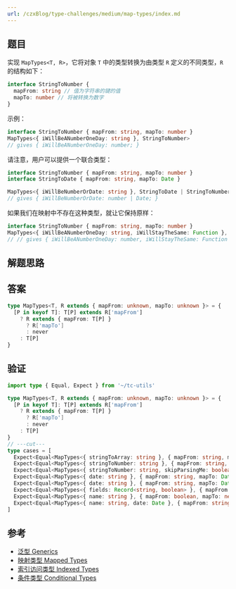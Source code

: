 ```yaml
---
url: /czxBlog/type-challenges/medium/map-types/index.md
---
```

## 题目

实现 `MapTypes<T, R>`，它将对象 `T` 中的类型转换为由类型 `R` 定义的不同类型，`R` 的结构如下：

```ts
interface StringToNumber {
  mapFrom: string // 值为字符串的键的值
  mapTo: number // 将被转换为数字
}
```

示例：

```ts
interface StringToNumber { mapFrom: string, mapTo: number }
MapTypes<{ iWillBeANumberOneDay: string }, StringToNumber>
// gives { iWillBeANumberOneDay: number; }
```

请注意，用户可以提供一个联合类型：

```ts
interface StringToNumber { mapFrom: string, mapTo: number }
interface StringToDate { mapFrom: string, mapTo: Date }

MapTypes<{ iWillBeNumberOrDate: string }, StringToDate | StringToNumber>
// gives { iWillBeNumberOrDate: number | Date; }
```

如果我们在映射中不存在这种类型，就让它保持原样：

```ts
interface StringToNumber { mapFrom: string, mapTo: number }
MapTypes<{ iWillBeANumberOneDay: string, iWillStayTheSame: Function }, StringToNumber>
// // gives { iWillBeANumberOneDay: number, iWillStayTheSame: Function }
```

## 解题思路

## 答案

```ts
type MapTypes<T, R extends { mapFrom: unknown, mapTo: unknown }> = {
  [P in keyof T]: T[P] extends R['mapFrom']
    ? R extends { mapFrom: T[P] }
      ? R['mapTo']
      : never
    : T[P]
}
```

## 验证

```ts twoslash
import type { Equal, Expect } from '~/tc-utils'

type MapTypes<T, R extends { mapFrom: unknown, mapTo: unknown }> = {
  [P in keyof T]: T[P] extends R['mapFrom']
    ? R extends { mapFrom: T[P] }
      ? R['mapTo']
      : never
    : T[P]
}
// ---cut---
type cases = [
  Expect<Equal<MapTypes<{ stringToArray: string }, { mapFrom: string, mapTo: [] }>, { stringToArray: [] }>>,
  Expect<Equal<MapTypes<{ stringToNumber: string }, { mapFrom: string, mapTo: number }>, { stringToNumber: number }>>,
  Expect<Equal<MapTypes<{ stringToNumber: string, skipParsingMe: boolean }, { mapFrom: string, mapTo: number }>, { stringToNumber: number, skipParsingMe: boolean }>>,
  Expect<Equal<MapTypes<{ date: string }, { mapFrom: string, mapTo: Date } | { mapFrom: string, mapTo: null }>, { date: null | Date }>>,
  Expect<Equal<MapTypes<{ date: string }, { mapFrom: string, mapTo: Date | null }>, { date: null | Date }>>,
  Expect<Equal<MapTypes<{ fields: Record<string, boolean> }, { mapFrom: Record<string, boolean>, mapTo: string[] }>, { fields: string[] }>>,
  Expect<Equal<MapTypes<{ name: string }, { mapFrom: boolean, mapTo: never }>, { name: string }>>,
  Expect<Equal<MapTypes<{ name: string, date: Date }, { mapFrom: string, mapTo: boolean } | { mapFrom: Date, mapTo: string }>, { name: boolean, date: string }>>,
]
```

## 参考

* [泛型 Generics](https://www.typescriptlang.org/docs/handbook/2/generics.html#generic-constraints)
* [映射类型 Mapped Types](https://www.typescriptlang.org/docs/handbook/2/mapped-types.html)
* [索引访问类型 Indexed Types](https://www.typescriptlang.org/docs/handbook/2/indexed-access-types.html)
* [条件类型 Conditional Types](https://www.typescriptlang.org/docs/handbook/2/conditional-types.html)
